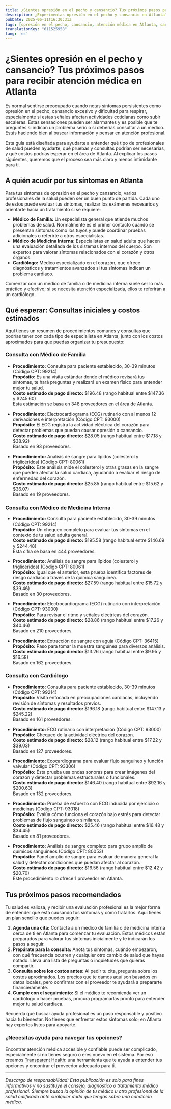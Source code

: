 ```yaml
---
title: ¿Sientes opresión en el pecho y cansancio? Tus próximos pasos para recibir atención médica en Atlanta  
description: ¿Experimentas opresión en el pecho y cansancio en Atlanta? Aprende a quién acudir, qué pruebas podrías necesitar y los costos estimados para que puedas avanzar con confianza.  
pubDate: 2025-06-11T16:30:31Z
tags: [opresión en el pecho, cansancio, atención médica en Atlanta, cardiología, medicina interna, medicina familiar, transparencia de costos]
translationKey: "611525958"
lang: 'es'
---
```


# ¿Sientes opresión en el pecho y cansancio? Tus próximos pasos para recibir atención médica en Atlanta

Es normal sentirse preocupado cuando notas síntomas persistentes como opresión en el pecho, cansancio excesivo y dificultad para respirar, especialmente si estas señales afectan actividades cotidianas como subir escaleras. Estas sensaciones pueden ser alarmantes y es posible que te preguntes si indican un problema serio o si deberías consultar a un médico. Estás haciendo bien al buscar información y pensar en atención profesional.

Esta guía está diseñada para ayudarte a entender qué tipo de profesionales de salud pueden ayudarte, qué pruebas y consultas podrían ser necesarias, y qué costos podrías esperar en el área de Atlanta. Al explicar los pasos siguientes, queremos que el proceso sea más claro y menos intimidante para ti.

## A quién acudir por tus síntomas en Atlanta

Para tus síntomas de opresión en el pecho y cansancio, varios profesionales de la salud pueden ser un buen punto de partida. Cada uno de estos puede evaluar tus síntomas, realizar los exámenes necesarios y orientarte hacia un tratamiento si se requiere:

- **Médico de Familia:** Un especialista general que atiende muchos problemas de salud. Normalmente es el primer contacto cuando se presentan síntomas como los tuyos y puede coordinar pruebas adicionales o referirte a otros especialistas.
- **Médico de Medicina Interna:** Especialistas en salud adulta que hacen una evaluación detallada de los sistemas internos del cuerpo. Son expertos para valorar síntomas relacionados con el corazón y otros órganos.
- **Cardiólogo:** Médico especializado en el corazón, que ofrece diagnósticos y tratamientos avanzados si tus síntomas indican un problema cardiaco.

Comenzar con un médico de familia o de medicina interna suele ser lo más práctico y efectivo; si se necesita atención especializada, ellos te referirán a un cardiólogo.

## Qué esperar: Consultas iniciales y costos estimados

Aquí tienes un resumen de procedimientos comunes y consultas que podrías tener con cada tipo de especialista en Atlanta, junto con los costos aproximados para que puedas organizar tu presupuesto:

### Consulta con Médico de Familia

- **Procedimiento:** Consulta para paciente establecido, 30-39 minutos (Código CPT: 99214)  
  **Propósito:** Es una visita estándar donde el médico revisará tus síntomas, te hará preguntas y realizará un examen físico para entender mejor tu salud.  
  **Costo estimado de pago directo:** $196.48 (rango habitual entre $147.36 y $245.60)  
  Esta estimación se basa en 348 proveedores en el área de Atlanta.

- **Procedimiento:** Electrocardiograma (ECG) rutinario con al menos 12 derivaciones e interpretación (Código CPT: 93000)  
  **Propósito:** El ECG registra la actividad eléctrica del corazón para detectar problemas que puedan causar opresión o cansancio.  
  **Costo estimado de pago directo:** $28.05 (rango habitual entre $17.18 y $38.92)  
  Basado en 93 proveedores.

- **Procedimiento:** Análisis de sangre para lípidos (colesterol y triglicéridos) (Código CPT: 80061)  
  **Propósito:** Este análisis mide el colesterol y otras grasas en la sangre que pueden afectar la salud cardiaca, ayudando a evaluar el riesgo de enfermedad del corazón.  
  **Costo estimado de pago directo:** $25.85 (rango habitual entre $15.62 y $36.07)  
  Basado en 19 proveedores.

### Consulta con Médico de Medicina Interna

- **Procedimiento:** Consulta para paciente establecido, 30-39 minutos (Código CPT: 99214)  
  **Propósito:** Un chequeo completo para evaluar tus síntomas en el contexto de tu salud adulta general.  
  **Costo estimado de pago directo:** $195.58 (rango habitual entre $146.69 y $244.48)  
  Esta cifra se basa en 444 proveedores.

- **Procedimiento:** Análisis de sangre para lípidos (colesterol y triglicéridos) (Código CPT: 80061)  
  **Propósito:** Igual que el anterior, esta prueba identifica factores de riesgo cardiaco a través de la química sanguínea.  
  **Costo estimado de pago directo:** $27.59 (rango habitual entre $15.72 y $39.46)  
  Basado en 30 proveedores.

- **Procedimiento:** Electrocardiograma (ECG) rutinario con interpretación (Código CPT: 93000)  
  **Propósito:** Para revisar el ritmo y señales eléctricas del corazón.  
  **Costo estimado de pago directo:** $28.86 (rango habitual entre $17.26 y $40.46)  
  Basado en 210 proveedores.

- **Procedimiento:** Extracción de sangre con aguja (Código CPT: 36415)  
  **Propósito:** Paso para tomar la muestra sanguínea para diversos análisis.  
  **Costo estimado de pago directo:** $13.26 (rango habitual entre $9.95 y $16.58)  
  Basado en 162 proveedores.

### Consulta con Cardiólogo

- **Procedimiento:** Consulta para paciente establecido, 30-39 minutos (Código CPT: 99214)  
  **Propósito:** Visita enfocada en preocupaciones cardiacas, incluyendo revisión de síntomas y resultados previos.  
  **Costo estimado de pago directo:** $196.18 (rango habitual entre $147.13 y $245.22)  
  Basado en 161 proveedores.

- **Procedimiento:** ECG rutinario con interpretación (Código CPT: 93000)  
  **Propósito:** Chequeo de la actividad eléctrica del corazón.  
  **Costo estimado de pago directo:** $28.12 (rango habitual entre $17.22 y $39.03)  
  Basado en 127 proveedores.

- **Procedimiento:** Ecocardiograma para evaluar flujo sanguíneo y función valvular (Código CPT: 93306)  
  **Propósito:** Esta prueba usa ondas sonoras para crear imágenes del corazón y detectar problemas estructurales o funcionales.  
  **Costo estimado de pago directo:** $146.40 (rango habitual entre $92.16 y $200.63)  
  Basado en 132 proveedores.

- **Procedimiento:** Prueba de esfuerzo con ECG inducida por ejercicio o medicinas (Código CPT: 93018)  
  **Propósito:** Evalúa cómo funciona el corazón bajo estrés para detectar problemas de flujo sanguíneo o similares.  
  **Costo estimado de pago directo:** $25.46 (rango habitual entre $16.48 y $34.45)  
  Basado en 81 proveedores.

- **Procedimiento:** Análisis de sangre completo para grupo amplio de químicos sanguíneos (Código CPT: 80053)  
  **Propósito:** Panel amplio de sangre para evaluar de manera general la salud y detectar condiciones que puedan afectar al corazón.  
  **Costo estimado de pago directo:** $16.56 (rango habitual entre $12.42 y $20.70)  
  Este procedimiento lo ofrece 1 proveedor en Atlanta.

## Tus próximos pasos recomendados

Tu salud es valiosa, y recibir una evaluación profesional es la mejor forma de entender qué está causando tus síntomas y cómo tratarlos. Aquí tienes un plan sencillo que puedes seguir:

1. **Agenda una cita:** Contacta a un médico de familia o de medicina interna cerca de ti en Atlanta para comenzar tu evaluación. Estos médicos están preparados para valorar tus síntomas inicialmente y te indicarán los pasos a seguir.
2. **Prepárate para la consulta:** Anota tus síntomas, cuándo empezaron, con qué frecuencia ocurren y cualquier otro cambio de salud que hayas notado. Lleva una lista de preguntas o inquietudes que quieras compartir.
3. **Consulta sobre los costos antes:** Al pedir tu cita, pregunta sobre los costos aproximados. Los precios que te damos aquí son basados en datos locales, pero confirmar con el proveedor te ayudará a prepararte financieramente.
4. **Cumple con el seguimiento:** Si el médico te recomienda ver un cardiólogo o hacer pruebas, procura programarlas pronto para entender mejor tu salud cardiaca.

Recuerda que buscar ayuda profesional es un paso responsable y positivo hacia tu bienestar. No tienes que enfrentar estos síntomas solo; en Atlanta hay expertos listos para apoyarte.

### ¿Necesitas ayuda para navegar tus opciones?

Encontrar atención médica accesible y confiable puede ser complicado, especialmente si no tienes seguro o eres nuevo en el sistema. Por eso creamos [Transparent Health](https://transparenthealth.ai): una herramienta que te ayuda a entender tus opciones y encontrar el proveedor adecuado para ti.

---

*Descargo de responsabilidad: Esta publicación es solo para fines informativos y no sustituye el consejo, diagnóstico o tratamiento médico profesional. Siempre busca la opinión de tu médico u otro profesional de la salud calificado ante cualquier duda que tengas sobre una condición médica.*